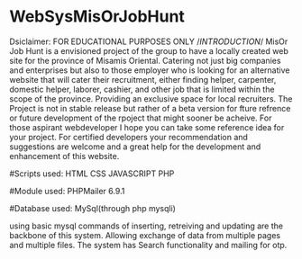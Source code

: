 # WebSysMisOrJobHunt
Dsiclaimer: FOR EDUCATIONAL PURPOSES ONLY
/*INTRODUCTION*/
  MisOr Job Hunt is a envisioned project of the group to have a locally created web site for the province of Misamis Oriental. Catering not just big companies and enterprises but also to those employer who is looking for an alternative website that will cater their recruitment, either finding helper, carpenter, domestic helper, laborer, cashier, and other job that is limited within the scope of the province. Providing an exclusive space for local recruiters. 
  The Project is not in stable release but rather of a beta version for fture refrence or future development of the rpoject that might sooner be  acheive.
  For those aspirant webdeveloper I hope you can take some reference idea for your project. For certified developers your recommendation and suggestions are welcome and a great help for the development and enhancement of this website.

#Scripts used:
  HTML
  CSS
  JAVASCRIPT
  PHP

#Module used:
  PHPMailer 6.9.1

#Database used:
  MySql(through php mysqli)

using basic mysql commands of inserting, retreiving and updating are the backbone of this system. Allowing exchange of data from multiple pages and multiple files. The system has Search functionality and mailing for otp.
